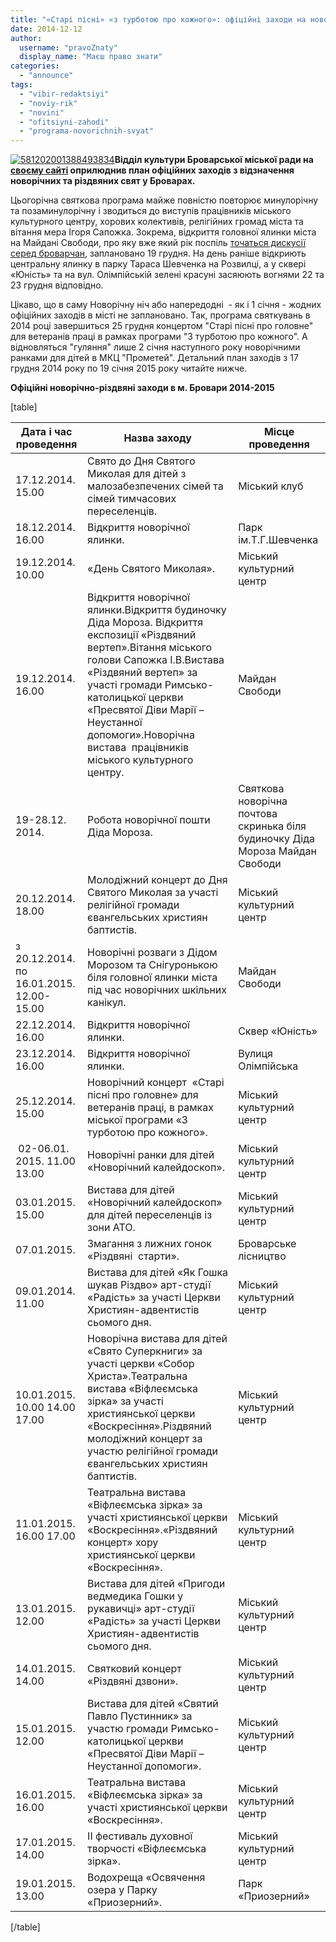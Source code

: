 ```yaml
---
title: "«Старі пісні» «з турботою про кожного»: офіційні заходи на новорічні свята у Броварах"
date: 2014-12-12
author: 
  username: "pravoZnaty"
  display_name: "Маєш право знати"
categories: 
  - "announce"
tags: 
  - "vibir-redaktsiyi"
  - "noviy-rik"
  - "novini"
  - "ofitsiyni-zahodi"
  - "programa-novorichnih-svyat"
---
```


[![581202001388493834](https://mpz.brovary.org/wp-content/uploads/2014/12/5812020013884938341.jpeg)](https://mpz.brovary.org/wp-content/uploads/2014/12/5812020013884938341.jpeg)**Відділ культури Броварської міської ради на [своєму сайті](http://www.kulturabr.kiev.ua/) оприлюднив план офіційних заходів з відзначення новорічних та різдвяних свят у Броварах.**

Цьогорічна святкова програма майже повністю повторює минулорічну та позаминулорічну і зводиться до виступів працівників міського культурного центру, хорових колективів, релігійних громад міста та вітання мера Ігоря Сапожка. Зокрема, відкриття головної ялинки міста на Майдані Свободи, про яку вже який рік поспіль [точаться дискусії серед броварчан](https://www.facebook.com/photo.php?fbid=896829563673988&set=gm.944866548876645&type=1&theater), заплановано 19 грудня. На день раніше відкриють центральну ялинку в парку Тараса Шевченка на Розвилці, а у сквері «Юність» та на вул. Олімпійській зелені красуні засяюють вогнями 22 та 23 грудня відповідно.

Цікаво, що в саму Новорічну ніч або напередодні  - як і 1 січня - жодних офіційних заходів в місті не заплановано. Так, програма святкувань в 2014 році завершиться 25 грудня концертом "Старі пісні про головне" для ветеранів праці в рамках програми "З турботою про кожного". А відновляться "гуляння" лише 2 січня наступного року новорічними ранками для дітей в МКЦ "Прометей". Детальний план заходів з 17 грудня 2014 року по 19 січня 2015 року читайте нижче.

**Офіційні новорічно-різдвяні заходи в м. Бровари 2014-2015**

\[table\]

|   **Дата і час проведення**   |   **Назва заходу**   |   **Місце проведення**   |
| --- | --- | --- |
|   17.12.2014. 15.00   | Свято до Дня Святого Миколая для дітей з малозабезпечених сімей та сімей тимчасових переселенців. |   Міський клуб   |
|   18.12.2014. 16.00   | Відкриття новорічної ялинки. |   Парк ім.Т.Г.Шевченка   |
|   19.12.2014. 10.00   | «День Святого Миколая». |   Міський культурний центр   |
|   19.12.2014. 16.00   | Відкриття новорічної ялинки.Відкриття будиночку Діда Мороза. Відкриття експозиції «Різдвяний вертеп».Вітання міського голови Сапожка І.В.Вистава «Різдвяний вертеп» за участі громади Римсько-католицької церкви «Пресвятої Діви Марії – Неустанної допомоги».Новорічна вистава  працівників міського культурного центру.    |   Майдан Свободи   |
|   19-28.12. 2014. | Робота новорічної пошти Діда Мороза. | Святкова новорічна почтова скринька біля будиночку Діда Мороза  Майдан Свободи   |
|   20.12.2014. 18.00   | Молодіжний концерт до Дня Святого Миколая за участі релігійної громади євангельських християн баптистів. |   Міський культурний центр   |
|   з 20.12.2014. по  16.01.2015. 12.00-15.00   | Новорічні розваги з Дідом Морозом та Снігуронькою біля головної ялинки міста під час новорічних шкільних канікул. |   Майдан Свободи   |
|   22.12.2014. 16.00   | Відкриття новорічної ялинки. |   Сквер «Юність»   |
|   23.12.2014. 16.00   | Відкриття новорічної ялинки. |   Вулиця Олімпійська   |
|   25.12.2014. 15.00   | Новорічний концерт  «Старі пісні про головне» для ветеранів праці, в рамках міської програми «З турботою про кожного». |   Міський культурний центр   |
|    02-06.01. 2015. 11.00  13.00   | Новорічні ранки для дітей «Новорічний калейдоскоп». |   Міський культурний центр   |
|   03.01.2015. 15.00   | Вистава для дітей «Новорічний калейдоскоп» для дітей переселенців із зони АТО. |   Міський культурний центр   |
|   07.01.2015. | Змагання з лижних гонок «Різдвяні  старти». |   Броварське лісництво   |
|   09.01.2014. 11.00   | Вистава для дітей «Як Гошка шукав Різдво» арт-студії «Радість» за участі Церкви Християн-адвентистів сьомого дня. |   Міський культурний центр   |
|   10.01.2015. 10.00  14.00  17.00   | Новорічна вистава для дітей «Свято Суперкниги» за участі церкви «Собор Христа».Театральна вистава «Віфлеємська зірка» за участі християнської церкви «Воскресіння».Різдвяний молодіжний концерт за участю релігійної громади євангельських християн баптистів. |   Міський культурний центр   |
|   11.01.2015. 16.00  17.00   | Театральна вистава «Віфлеємська зірка» за участі християнської церкви «Воскресіння».«Різдвяний концерт» хору християнської церкви «Воскресіння». |   Міський культурний центр   |
|   13.01.2015. 12.00   | Вистава для дітей «Пригоди ведмедика Гошки у рукавичці» арт-студії «Радість» за участі Церкви Християн-адвентистів сьомого дня. |   Міський культурний центр   |
|   14.01.2015. 14.00   | Святковий концерт «Різдвяні дзвони». |   Міський культурний центр   |
|   15.01.2015. 12.00   | Вистава для дітей «Святий Павло Пустинник» за участю громади Римсько-католицької церкви «Пресвятої Діви Марії – Неустанної допомоги». |   Міський культурний центр   |
|   16.01.2015. 16.00   | Театральна вистава «Віфлеємська зірка» за участі християнської церкви «Воскресіння». |   Міський культурний центр   |
|   17.01.2015. 14.00   | ІІ фестиваль духовної творчості «Віфлеємська зірка». |   Міський культурний центр   |
|   19.01.2015. 13.00   | Водохреща «Освячення озера у Парку «Приозерний». |   Парк «Приозерний»   |

\[/table\]
